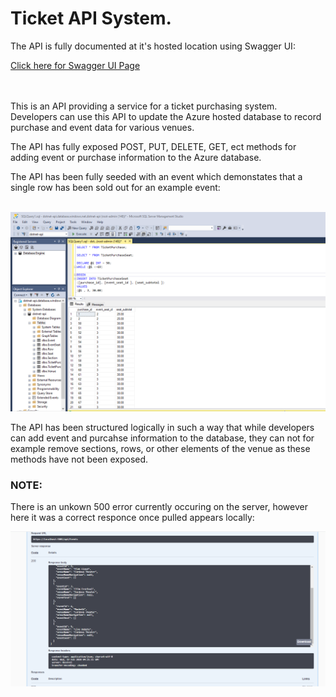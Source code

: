 # Ticket API System.
<p>The API is fully documented at it's hosted location using Swagger UI: </p>
<a href="https://ticketapi20200218060440.azurewebsites.net/index.html" target="_blank"> Click here for Swagger UI Page</a>
</br>
</br>
</br>

<p>This is an API providing a service for a ticket purchasing system. Developers can use this API to update the Azure hosted database to record purchase and event data for various venues.</p>

<p> The API has fully exposed POST, PUT, DELETE, GET, ect methods for adding event or purchase information to the Azure database.</p>

<p> The API has been fully seeded with an event which demonstates that a single row has been sold out for an example event: </p>
</br> 
<img src="pulic_assets/result_ticketpurchaseseat_sql.png" >

</br>

<p>The API has been structured logically in such a way that while developers can add event and purcahse information to the database, they can not for example remove sections, rows, or other elements of the venue as these methods have not been exposed.</p>

<h3> NOTE: </h3>
<p> There is an unkown 500 error currently occuring on the server, however here it was a correct responce once pulled appears locally:</p>
<img src="pulic_assets/200Responce.png">  
